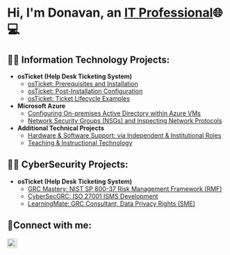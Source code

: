  <h1>Hi, I'm Donavan, an <a href="https://www.linkedin.com/in/donavan-mathews">IT Professional</a>🌐💻</h1>

<h2>👨‍💻 Information Technology Projects:</h2>

- <b>osTicket (Help Desk Ticketing System)</b>
  - [osTicket: Prerequisites and Installation](https://github.com/dmathewsITpro/osticket-prereqs)
  - [osTicket: Post-Installation Configuration](https://github.com/dmathewsITpro/post-install-config)
  - [osTicket: Ticket Lifecycle Examples](https://github.com/dmathewsITpro/ticket-lifecycle)
- <b>Microsoft Azure</b>
  - [Configuring On-premises Active Directory within Azure VMs](https://github.com/dmathewsITpro/configure-ad)
  - [Network Security Groups (NSGs) and Inspecting Network Protocols](https://github.com/dmathewsITpro/azure-network-protocols)
- <b>Additional Technical Projects</b>
  - [Hardware & Software Support: via Independent & Institutional Roles](https://github.com/dmathewsITpro/hardware-software-support)
  - [Teaching & Instructional Technology](https://github.com/dmathewsITpro/teaching-technology-instruction)

<h2>👨‍💻 CyberSecurity Projects:</h2>

- <b>osTicket (Help Desk Ticketing System)</b>
  - [GRC Mastery: NIST SP 800-37 Risk Management Framework (RMF)](https://github.com/dmathewsITpro/GRCMastery-NIST-RMF)
  - [CyberSecGRC: ISO 27001 ISMS Development](https://github.com/dmathewsITpro/post-install-config)
  - [LearningMate: GRC Consultant, Data Privacy Rights (SME)](https://github.com/dmathewsITpro/ticket-lifecycle)

<h2>🤳Connect with me:</h2>


[<img align="left" alt="Josh | LinkedIn" width="22px" src="https://cdn.jsdelivr.net/npm/simple-icons@v3/icons/linkedin.svg" />][linkedin]


[twitter]: 
[instagram]: 
[linkedin]: https://www.linkedin.com/in/donavan-mathews
